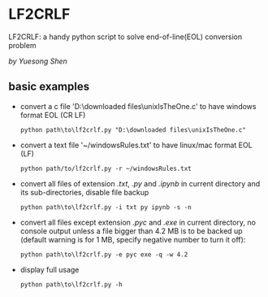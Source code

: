 # LF2CRLF
LF2CRLF: a handy python script to solve end-of-line(EOL) conversion problem

_by Yuesong Shen_

## basic examples

- convert a c file 'D:\downloaded files\unixIsTheOne.c' to have windows format EOL (CR LF)
    
    `python path\to\lf2crlf.py "D:\downloaded files\unixIsTheOne.c"`
- convert a text file '~/windowsRules.txt' to have linux/mac format EOL (LF)
    
    `python path/to/lf2crlf.py -r ~/windowsRules.txt`
- convert all files of extension _.txt_, _.py_ and _.ipynb_ in current directory and its sub-directories, disable file backup
    
    `python path\to\lf2crlf.py -i txt py ipynb -s -n`
- convert all files except extension _.pyc_ and _.exe_ in current directory, no console output unless a file bigger than 4.2 MB is to be backed up (default warning is for 1 MB, specify negative number to turn it off):
    
    `python path\to\lf2crlf.py -e pyc exe -q -w 4.2`
- display full usage
    
    `python path\to\lf2crlf.py -h`
